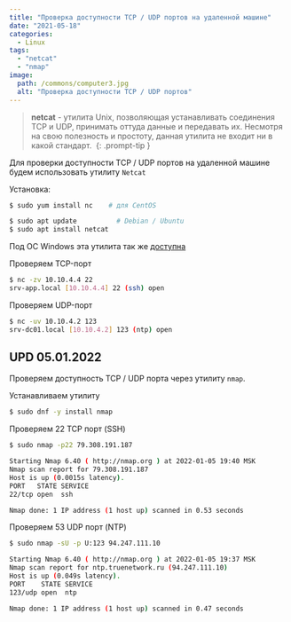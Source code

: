 ```yaml
---
title: "Проверка доступности TCP / UDP портов на удаленной машине"
date: "2021-05-18"
categories: 
  - Linux
tags: 
  - "netcat"
  - "nmap"
image:
  path: /commons/computer3.jpg
  alt: "Проверка доступности TCP / UDP портов"
---
```


> **netcat** - утилита Unix, позволяющая устанавливать соединения TCP и UDP, принимать оттуда данные и передавать их. Несмотря на свою полезность и простоту, данная утилита не входит ни в какой стандарт. 
{: .prompt-tip }

Для проверки доступности TCP / UDP портов на удаленной машине будем использовать утилиту `Netcat`

Установка:

```sh
$ sudo yum install nc    # для CentOS

$ sudo apt update          # Debian / Ubuntu
$ sudo apt install netcat 
```

Под ОС Windows эта утилита так же [доступна](https://eternallybored.org/misc/netcat/)

Проверяем TCP-порт

```sh
$ nc -zv 10.10.4.4 22
srv-app.local [10.10.4.4] 22 (ssh) open
```

Проверяем UDP-порт

```sh
$ nc -uv 10.10.4.2 123
srv-dc01.local [10.10.4.2] 123 (ntp) open
```

## UPD 05.01.2022

Проверяем доступность TCP / UDP порта через утилиту `nmap`. 

Устанавливаем утилиту

```sh
$ sudo dnf -y install nmap
```

Проверяем 22 TCP порт (SSH)

```sh
$ sudo nmap -p22 79.308.191.187

Starting Nmap 6.40 ( http://nmap.org ) at 2022-01-05 19:40 MSK
Nmap scan report for 79.308.191.187
Host is up (0.0015s latency).
PORT   STATE SERVICE
22/tcp open  ssh

Nmap done: 1 IP address (1 host up) scanned in 0.53 seconds
```

Проверяем 53 UDP порт (NTP)

```sh
$ sudo nmap -sU -p U:123 94.247.111.10

Starting Nmap 6.40 ( http://nmap.org ) at 2022-01-05 19:37 MSK
Nmap scan report for ntp.truenetwork.ru (94.247.111.10)
Host is up (0.049s latency).
PORT    STATE SERVICE
123/udp open  ntp

Nmap done: 1 IP address (1 host up) scanned in 0.47 seconds
```
